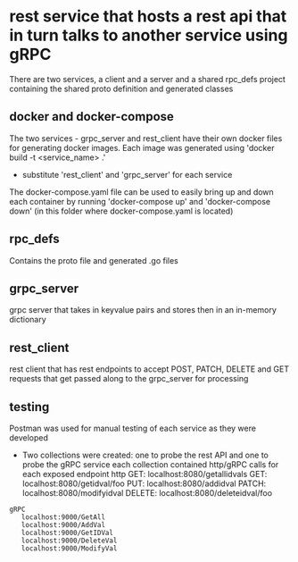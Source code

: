 # rest service that hosts a rest api that in turn talks to another service using gRPC

There are two services, a client and a server and a shared rpc_defs project containing the shared proto definition and generated classes

## docker and docker-compose
The two services - grpc_server and rest_client have their own docker files for generating docker images.
Each image was generated using 'docker build -t <service_name> .' 
   - substitute 'rest_client' and 'grpc_server' for each service

The docker-compose.yaml file can be used to easily bring up and down each container by running
   'docker-compose up' and 'docker-compose down' (in this folder where docker-compose.yaml is located)

## rpc_defs
Contains the proto file and generated .go files

## grpc_server
grpc server that takes in keyvalue pairs and stores then in an in-memory dictionary

## rest_client
rest client that has rest endpoints to accept POST, PATCH, DELETE and GET requests that get passed along to the grpc_server for processing

## testing
Postman was used for manual testing of each service as they were developed
   - Two collections were created: one to probe the rest API and one to probe the gRPC service
     each collection contained http/gRPC calls for each exposed endpoint
     http
        GET: localhost:8080/getallidvals
        GET: localhost:8080/getidval/foo
        PUT: localhost:8080/addidval
        PATCH: localhost:8080/modifyidval
        DELETE: localhost:8080/deleteidval/foo

    gRPC
       localhost:9000/GetAll
       localhost:9000/AddVal
       localhost:9000/GetIDVal
       localhost:9000/DeleteVal
       localhost:9000/ModifyVal 